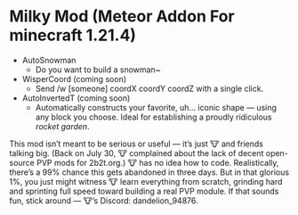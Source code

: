 # Milky Mod (Meteor Addon For minecraft 1.21.4)

- AutoSnowman
  - Do you want to build a snowman~
- WisperCoord (coming soon)
  - Send /w [someone] coordX coordY coordZ with a single click.
- AutoInvertedT (coming soon)
  - Automatically constructs your favorite, uh... iconic shape — using any block you choose. Ideal for establishing a proudly ridiculous *rocket garden*.

This mod isn’t meant to be serious or useful — it’s just 🐮 and friends talking big. (Back on July 30, 🐮 complained about the lack of decent open-source PVP mods for 2b2t.org.) 🐮 has no idea how to code. Realistically, there’s a 99% chance this gets abandoned in three days. But in that glorious 1%, you just might witness 🐮 learn everything from scratch, grinding hard and sprinting full speed toward building a real PVP module. If that sounds fun, stick around — 🐮’s Discord: dandelion_94876.
